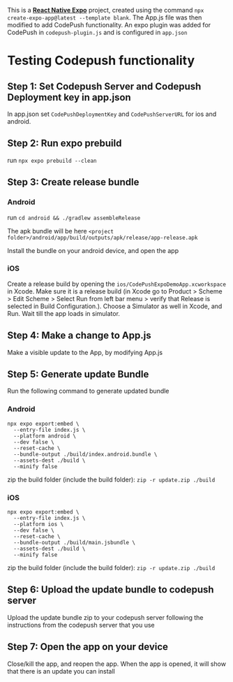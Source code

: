 This is a [**React Native Expo**](https://docs.expo.dev/) project, created using the command `npx create-expo-app@latest --template blank`. The App.js file was then modified to add CodePush functionality. An expo plugin was added for CodePush in `codepush-plugin.js` and is configured in `app.json`

# Testing Codepush functionality

## Step 1: Set Codepush Server and Codepush Deployment key in app.json

In app.json set `CodePushDeploymentKey` and `CodePushServerURL` for ios and android. 

## Step 2: Run expo prebuild

run `npx expo prebuild --clean`

## Step 3: Create release bundle 

### Android

run `cd android && ./gradlew assembleRelease` 

The apk bundle will be here `<project folder>/android/app/build/outputs/apk/release/app-release.apk`

Install the bundle on your android device, and open the app

### iOS

Create a release build by opening the `ios/CodePushExpoDemoApp.xcworkspace` in Xcode. Make sure it is a release build (in Xcode go to Product > Scheme > Edit Scheme > Select Run from left bar menu > verify that Release is selected in Build Configuration.). Choose a Simulator as well in Xcode, and Run. Wait till the app loads in simulator.

## Step 4: Make a change to App.js

Make a visible update to the App, by modifying App.js

## Step 5: Generate update Bundle

Run the following command to generate updated bundle

### Android

```
npx expo export:embed \               
  --entry-file index.js \
  --platform android \
  --dev false \
  --reset-cache \
  --bundle-output ./build/index.android.bundle \
  --assets-dest ./build \
  --minify false
```

zip the build folder (include the build folder): `zip -r update.zip ./build`

### iOS

```
npx expo export:embed \               
  --entry-file index.js \
  --platform ios \
  --dev false \
  --reset-cache \
  --bundle-output ./build/main.jsbundle \
  --assets-dest ./build \
  --minify false
```

zip the build folder (include the build folder): `zip -r update.zip ./build`

## Step 6: Upload the update bundle to codepush server

Upload the update bundle zip to your codepush server following the instructions from the codepush server that you use

## Step 7: Open the app on your device

Close/kill the app, and reopen the app. When the app is opened, it will show that there is an update you can install


